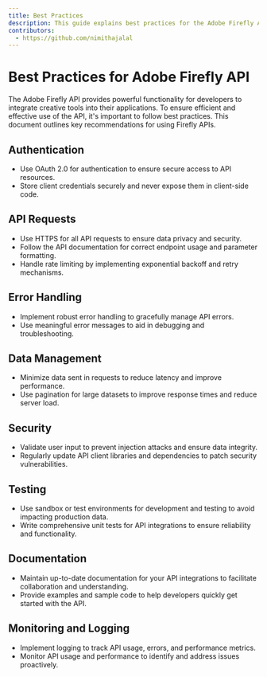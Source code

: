 ```yaml
---
title: Best Practices
description: This guide explains best practices for the Adobe Firefly API.
contributors:
  - https://github.com/nimithajalal
---
```


# Best Practices for Adobe Firefly API


The Adobe Firefly API provides powerful functionality for developers to integrate creative tools into their applications. To ensure efficient and effective use of the API, it's important to follow best practices. This document outlines key recommendations for using Firefly APIs.

## Authentication
- Use OAuth 2.0 for authentication to ensure secure access to API resources.
- Store client credentials securely and never expose them in client-side code.

## API Requests
- Use HTTPS for all API requests to ensure data privacy and security.
- Follow the API documentation for correct endpoint usage and parameter formatting.
- Handle rate limiting by implementing exponential backoff and retry mechanisms.

## Error Handling
- Implement robust error handling to gracefully manage API errors.
- Use meaningful error messages to aid in debugging and troubleshooting.

## Data Management
- Minimize data sent in requests to reduce latency and improve performance.
- Use pagination for large datasets to improve response times and reduce server load.

## Security
- Validate user input to prevent injection attacks and ensure data integrity.
- Regularly update API client libraries and dependencies to patch security vulnerabilities.

## Testing
- Use sandbox or test environments for development and testing to avoid impacting production data.
- Write comprehensive unit tests for API integrations to ensure reliability and functionality.

## Documentation
- Maintain up-to-date documentation for your API integrations to facilitate collaboration and understanding.
- Provide examples and sample code to help developers quickly get started with the API.

## Monitoring and Logging
- Implement logging to track API usage, errors, and performance metrics.
- Monitor API usage and performance to identify and address issues proactively.
